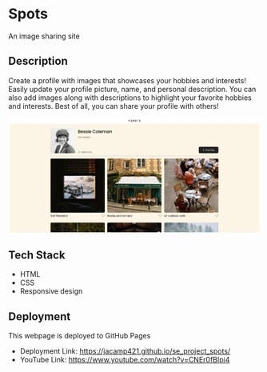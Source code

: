 # Spots

An image sharing site

## Description

Create a profile with images that showcases your hobbies and interests!
Easily update your profile picture, name, and personal description. You can also add images along with descriptions to highlight your favorite hobbies and interests. Best of all, you can share your profile with others!

![image alt](https://github.com/jacamp421/se_project_spots/blob/main/Screenshot%202025-08-08%20at%2019-17-03%20Spots.png?raw=true)

## Tech Stack

- HTML
- CSS
- Responsive design

## Deployment

This webpage is deployed to GitHub Pages

- Deployment Link:
  https://jacamp421.github.io/se_project_spots/
- YouTube Link:
  https://www.youtube.com/watch?v=CNEr0fBIpi4
